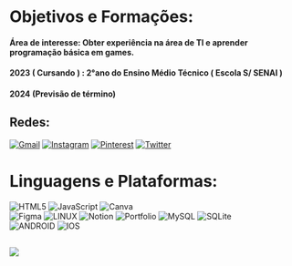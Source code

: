# Objetivos e Formações:

#### Área de interesse: Obter experiência na área de TI e aprender programação básica em games.
#### 2023 ( Cursando ) : 2°ano do Ensino Médio Técnico ( Escola S/ SENAI )
#### 2024 (Previsão de término)

##

## Redes:
[![Gmail](https://img.shields.io/badge/Gmail-%D14836?.svg?logo=Gmail&logoColor=white)](https://mail.google.com/mail/u/0/#inbox?compose=CllgCJvlqQwjzSZnvgwfdmHNRNdrfqbplvRllPlzqBDWfLSBzxfNjbJXKXTKdbrpKSTFZVdFvlV)
[![Instagram](https://img.shields.io/badge/Instagram-%23E4405F.svg?logo=Instagram&logoColor=white)](https://instagram.com/garsaeu) [![Pinterest](https://img.shields.io/badge/Pinterest-%23E60023.svg?logo=Pinterest&logoColor=white)](https://pinterest.com/garsaeu) [![Twitter](https://img.shields.io/badge/Twitter-%231DA1F2.svg?logo=Twitter&logoColor=white)](https://twitter.com/garcia_nickxz) 

#  Linguagens e Plataformas:
![HTML5](https://img.shields.io/badge/html5-%23E34F26.svg?style=flat&logo=html5&logoColor=white) 
![JavaScript](https://img.shields.io/badge/javascript-%23323330.svg?style=flat&logo=javascript&logoColor=%23F7DF1E) 
![Canva](https://img.shields.io/badge/Canva-%2300C4CC.svg?style=flat&logo=Canva&logoColor=white) 	
![Figma](https://img.shields.io/badge/figma-%23F24E1E.svg?style=flat&logo=figma&logoColor=white) 
![LINUX](https://img.shields.io/badge/Linux-FCC624?style=flat&logo=linux&logoColor=black) 
![Notion](https://img.shields.io/badge/Notion-%23000000.svg?style=flat&logo=notion&logoColor=white) 
![Portfolio](https://img.shields.io/badge/Portfolio-%23000000.svg?style=flat&logo=firefox&logoColor=#FF7139) 
![MySQL](https://img.shields.io/badge/mysql-%2300f.svg?style=flat&logo=mysql&logoColor=white) 
![SQLite](https://img.shields.io/badge/sqlite-%2307405e.svg?style=flat&logo=sqlite&logoColor=white)  
![ANDROID](https://img.shields.io/badge/android-%2320232a.svg?style=flat&logo=android&logoColor=%a4c639) 
![IOS](https://img.shields.io/badge/IOS-%2320232a.svg?style=flat&logo=apple&logoColor=white)

##

[![](https://visitcount.itsvg.in/api?id=NicolasGarsia&icon=2&color=0)](https://visitcount.itsvg.in)

